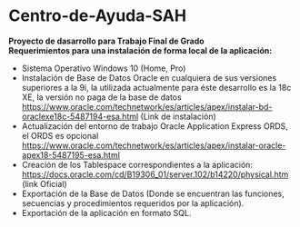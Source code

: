 # Centro-de-Ayuda-SAH
<b>Proyecto de dasarrollo para Trabajo Final de Grado</b><br>
<b>Requerimientos para una instalación de forma local de la aplicación:</b>
* Sistema Operativo Windows 10 (Home, Pro)
* Instalación de Base de Datos Oracle en cualquiera de sus versiones superiores a la 9i, la utilizada actualmente para éste desarrollo es la 18c XE, la versión no paga de la base de datos https://www.oracle.com/technetwork/es/articles/apex/instalar-bd-oraclexe18c-5487194-esa.html (Link de instalación)
* Actualización del entorno de trabajo Oracle Application Express ORDS, el ORDS es opcional https://www.oracle.com/technetwork/es/articles/apex/instalar-oracle-apex18-5487195-esa.html
* Creación de los Tablespace correspondientes a la aplicación: https://docs.oracle.com/cd/B19306_01/server.102/b14220/physical.htm (link Oficial)
* Exportación de la Base de Datos (Donde se encuentran las funciones, secuencias y procedimientos requeridos por la aplicación).
* Exportación de la aplicación en formato SQL.
